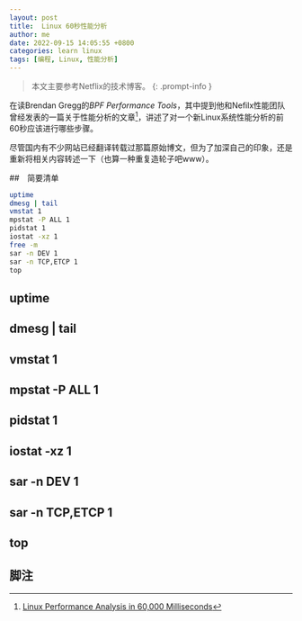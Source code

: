 ```yaml
---
layout: post
title:  Linux 60秒性能分析
author: me
date: 2022-09-15 14:05:55 +0800
categories: learn linux
tags: [编程, Linux, 性能分析]
---
```


> 本文主要参考Netflix的技术博客。
{: .prompt-info }

在读Brendan Gregg的*BPF Performance Tools*，其中提到他和Nefilx性能团队曾经发表的一篇关于性能分析的文章[^1]，讲述了对一个新Linux系统性能分析的前60秒应该进行哪些步骤。

尽管国内有不少网站已经翻译转载过那篇原始博文，但为了加深自己的印象，还是重新将相关内容转述一下（也算一种重复造轮子吧www）。

##　简要清单

```bash
uptime
dmesg | tail
vmstat 1
mpstat -P ALL 1
pidstat 1
iostat -xz 1
free -m
sar -n DEV 1
sar -n TCP,ETCP 1
top
```

## uptime

## dmesg | tail

## vmstat 1

## mpstat -P ALL 1

## pidstat 1

## iostat -xz 1

## sar -n DEV 1

## sar -n TCP,ETCP 1

## top

## 脚注

[^1]: [Linux Performance Analysis in 60,000 Milliseconds](https://netflixtechblog.com/linux-performance-analysis-in-60-000-milliseconds-accc10403c55)